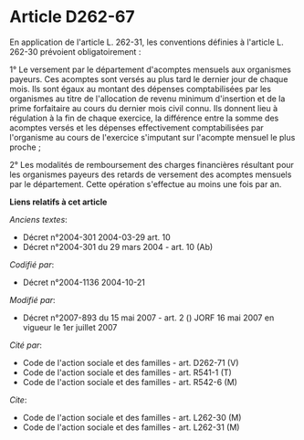 # Article D262-67

En application de l'article L. 262-31, les conventions définies à l'article L. 262-30 prévoient obligatoirement :

1° Le versement par le département d'acomptes mensuels aux organismes payeurs. Ces acomptes sont versés au plus tard le
dernier jour de chaque mois. Ils sont égaux au montant des dépenses comptabilisées par les organismes au titre de
l'allocation de revenu minimum d'insertion et de la prime forfaitaire au cours du dernier mois civil connu. Ils donnent lieu
à régulation à la fin de chaque exercice, la différence entre la somme des acomptes versés et les dépenses effectivement
comptabilisées par l'organisme au cours de l'exercice s'imputant sur l'acompte mensuel le plus proche ;

2° Les modalités de remboursement des charges financières résultant pour les organismes payeurs des retards de versement des
acomptes mensuels par le département. Cette opération s'effectue au moins une fois par an.

**Liens relatifs à cet article**

_Anciens textes_:

  - Décret n°2004-301 2004-03-29 art. 10
  - Décret n°2004-301 du 29 mars 2004 - art. 10 (Ab)

_Codifié par_:

  - Décret n°2004-1136 2004-10-21

_Modifié par_:

  - Décret n°2007-893 du 15 mai 2007 - art. 2 () JORF 16 mai 2007 en vigueur le 1er juillet 2007

_Cité par_:

  - Code de l'action sociale et des familles - art. D262-71 (V)
  - Code de l'action sociale et des familles - art. R541-1 (T)
  - Code de l'action sociale et des familles - art. R542-6 (M)

_Cite_:

  - Code de l'action sociale et des familles - art. L262-30 (M)
  - Code de l'action sociale et des familles - art. L262-31 (M)
